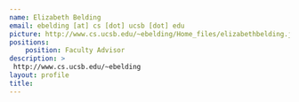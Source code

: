 ```yaml
---
name: Elizabeth Belding
email: ebelding [at] cs [dot] ucsb [dot] edu
picture: http://www.cs.ucsb.edu/~ebelding/Home_files/elizabethbelding.jpg
positions: 
	position: Faculty Advisor
description: > 
 http://www.cs.ucsb.edu/~ebelding
layout: profile
title: 
---
```

